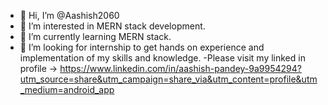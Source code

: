 - 👋 Hi, I’m @Aashish2060
- 👀 I’m interested in MERN stack development.
- 🌱 I’m currently learning MERN stack.
- 💞️ I’m looking for internship to get hands on experience and implementation of my skills and knowledge.
  -Please visit my linked in profile ->
  https://www.linkedin.com/in/aashish-pandey-9a9954294?utm_source=share&utm_campaign=share_via&utm_content=profile&utm_medium=android_app

<!---
Aashish2060/Aashish2060 is a ✨ special ✨ repository because its `README.md` (this file) appears on your GitHub profile.
You can click the Preview link to take a look at your changes.
--->
